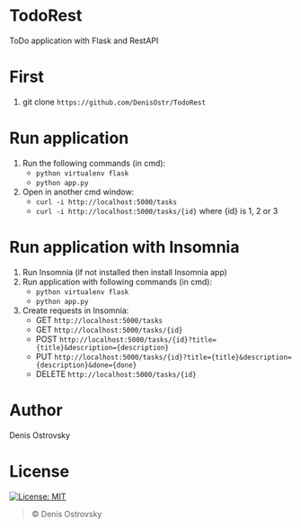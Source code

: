 # TodoRest
ToDo application with Flask and RestAPI

# First
1. git clone ` https://github.com/DenisOstr/TodoRest `

# Run application
1. Run the following commands (in cmd):
   - ` python virtualenv flask `
   - ` python app.py `
2. Open in another cmd window:
   - ` curl -i http://localhost:5000/tasks `
   - ` curl -i http://localhost:5000/tasks/{id} ` where {id} is 1, 2 or 3

# Run application with Insomnia
1. Run Insomnia (if not installed then install Insomnia app)
2. Run application with following commands (in cmd):
   - ` python virtualenv flask `
   - ` python app.py `
3. Create requests in Insomnia:
   - GET ` http://localhost:5000/tasks `
   - GET ` http://localhost:5000/tasks/{id} `
   - POST ` http://localhost:5000/tasks/{id}?title={title}&description={description} `
   - PUT ` http://localhost:5000/tasks/{id}?title={title}&description={description}&done={done} `
   - DELETE ` http://localhost:5000/tasks/{id} `

# Author
Denis Ostrovsky

# License
[![License: MIT](https://img.shields.io/badge/License-MIT-green.svg)](https://github.com/DenisOstr/TodoRest/blob/master/LICENSE)
> © Denis Ostrovsky